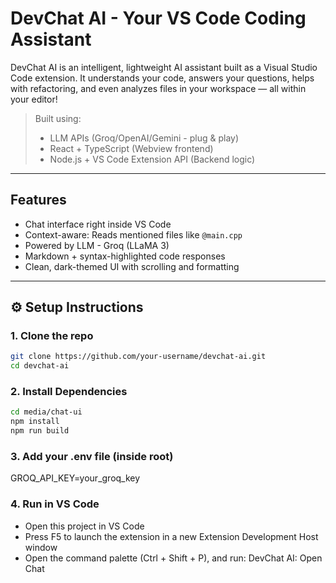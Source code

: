 # DevChat AI - Your VS Code Coding Assistant

DevChat AI is an intelligent, lightweight AI assistant built as a Visual Studio Code extension. It understands your code, answers your questions, helps with refactoring, and even analyzes files in your workspace — all within your editor!

> Built using:  
> - LLM APIs (Groq/OpenAI/Gemini - plug & play)  
> - React + TypeScript (Webview frontend)  
> - Node.js + VS Code Extension API (Backend logic)

---

## Features

- Chat interface right inside VS Code
- Context-aware: Reads mentioned files like `@main.cpp`
- Powered by LLM - Groq (LLaMA 3)
- Markdown + syntax-highlighted code responses
- Clean, dark-themed UI with scrolling and formatting

---

## ⚙️ Setup Instructions

### 1. Clone the repo

```bash
git clone https://github.com/your-username/devchat-ai.git
cd devchat-ai
```

### 2. Install Dependencies

```bash
cd media/chat-ui
npm install
npm run build
```

### 3. Add your .env file (inside root)
GROQ_API_KEY=your_groq_key

### 4. Run in VS Code
- Open this project in VS Code
- Press F5 to launch the extension in a new Extension Development Host window
- Open the command palette (Ctrl + Shift + P), and run: DevChat AI: Open Chat
